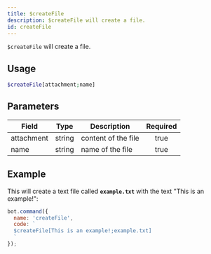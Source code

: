 ```yaml
---
title: $createFile 
description: $createFile will create a file.
id: createFile
---
```


`$createFile` will create a file.

## Usage

```php
$createFile[attachment;name]
```

## Parameters 


| Field      | Type   | Description         | Required |
| ---------- | ------ | ------------------- |:--------:|
| attachment | string | content of the file |    true   |
| name       | string | name of the file    |    true   |


## Example

This will create a text file called **`example.txt`** with the text "This is an example!":

```javascript
bot.command({
  name: 'createFile',
  code: `
  $createFile[This is an example!;example.txt]
  `
});
```
